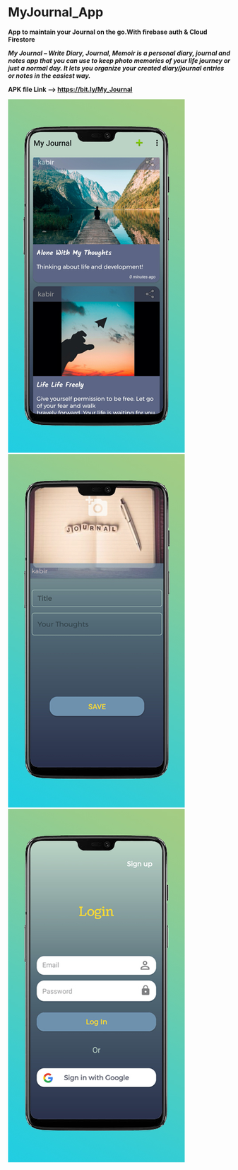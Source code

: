 # MyJournal_App 

**App to maintain your Journal on the go.With firebase auth & Cloud Firestore**

***My Journal – Write Diary, Journal, Memoir is a personal diary, journal and notes app that you can use to keep photo memories of your life journey or just a normal day. It lets you organize your created diary/journal entries or notes in the easiest way.***

**APK file Link --> https://bit.ly/My_Journal**

![](https://github.com/naman-jn/DailyNeeds_App/blob/master/Screenshots/SS1.jpg)
![](https://github.com/naman-jn/DailyNeeds_App/blob/master/Screenshots/SS2.jpg)
![](https://github.com/naman-jn/DailyNeeds_App/blob/master/Screenshots/SS3.jpg)


